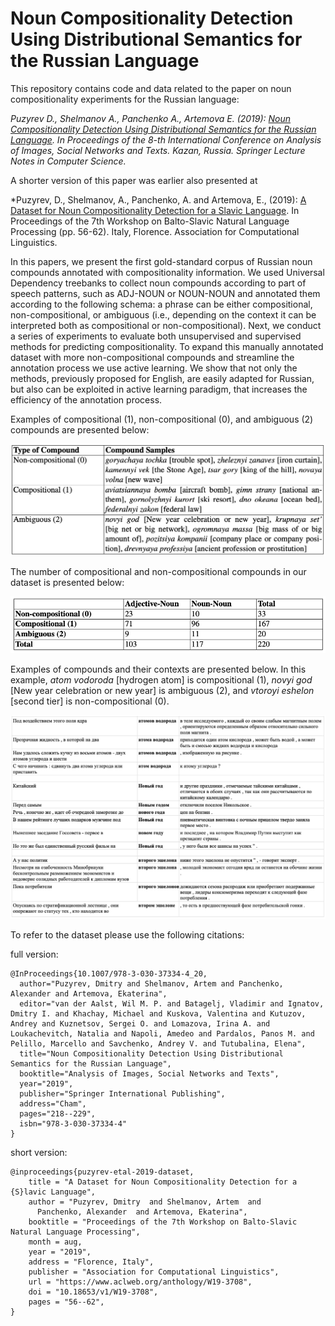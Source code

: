 # Noun Compositionality Detection Using Distributional Semantics for the Russian Language

This repository contains code and data related to the paper on noun compositionality experiments for the Russian language:

*Puzyrev D., Shelmanov A., Panchenko A., Artemova E. (2019): [Noun Compositionality Detection Using Distributional Semantics for the Russian Language](https://link.springer.com/chapter/10.1007/978-3-030-37334-4_20 ). In Proceedings of the 8-th International Conference on Analysis of Images, Social Networks and Texts. Kazan, Russia. Springer Lecture Notes in Computer Science.*

A shorter version of this paper was earlier also presented at 

*Puzyrev, D., Shelmanov, A., Panchenko, A. and Artemova, E., (2019): [A Dataset for Noun Compositionality Detection for a Slavic Language](https://www.aclweb.org/anthology/W19-3708/). In Proceedings of the 7th Workshop on Balto-Slavic Natural Language Processing (pp. 56-62). Italy, Florence. Association for Computational Linguistics.

In this papers, we present the first gold-standard corpus of Russian noun compounds annotated with compositionality information. We used Universal Dependency treebanks to collect noun compounds according to part of speech patterns, such as ADJ-NOUN or NOUN-NOUN and annotated them according to the following schema: a phrase can be either compositional, non-compositional, or ambiguous (i.e., depending on the context it can be interpreted both as compositional or non-compositional). Next, we conduct a series of experiments to evaluate both unsupervised and supervised methods for predicting compositionality. To expand this manually annotated dataset with more non-compositional compounds and streamline the annotation process we use active learning. We show that not only the methods, previously proposed for English, are easily adapted for Russian, but also can be exploited in active learning paradigm, that increases the efficiency of the annotation process.

Examples of compositional (1), non-compositional (0),  and ambiguous (2) compounds are presented below:

![examples](figs/table0.png)

The number of compositional and non-compositional compounds in our dataset is presented below:

![statistics of the dataset](figs/table1.png)

Examples of compounds and their contexts are presented below. In this example, *atom vodoroda* [hydrogen atom] is compositional (1), *novyi god* [New year celebration or new year] is ambiguous (2), and *vtoroyi eshelon* [second tier] is non-compositional (0).

![examples in context](figs/table2.png)

To refer to the dataset please use the following citations: 

full version: 

```
@InProceedings{10.1007/978-3-030-37334-4_20,
  author="Puzyrev, Dmitry and Shelmanov, Artem and Panchenko, Alexander and Artemova, Ekaterina",
  editor="van der Aalst, Wil M. P. and Batagelj, Vladimir and Ignatov, Dmitry I. and Khachay, Michael and Kuskova, Valentina and Kutuzov, Andrey and Kuznetsov, Sergei O. and Lomazova, Irina A. and Loukachevitch, Natalia and Napoli, Amedeo and Pardalos, Panos M. and Pelillo, Marcello and Savchenko, Andrey V. and Tutubalina, Elena",
  title="Noun Compositionality Detection Using Distributional Semantics for the Russian Language",
  booktitle="Analysis of Images, Social Networks and Texts",
  year="2019",
  publisher="Springer International Publishing",
  address="Cham",
  pages="218--229",
  isbn="978-3-030-37334-4"
}
```

short version:

```
@inproceedings{puzyrev-etal-2019-dataset,
    title = "A Dataset for Noun Compositionality Detection for a {S}lavic Language",
    author = "Puzyrev, Dmitry  and Shelmanov, Artem  and
      Panchenko, Alexander  and Artemova, Ekaterina",
    booktitle = "Proceedings of the 7th Workshop on Balto-Slavic Natural Language Processing",
    month = aug,
    year = "2019",
    address = "Florence, Italy",
    publisher = "Association for Computational Linguistics",
    url = "https://www.aclweb.org/anthology/W19-3708",
    doi = "10.18653/v1/W19-3708",
    pages = "56--62",
}
```
